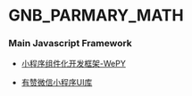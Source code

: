 # GNB_PARMARY_MATH
### Main Javascript Framework

-	[小程序组件化开发框架-WePY](https://tencent.github.io/wepy/document.html#/)

-	[有赞微信小程序UI库](https://github.com/youzan/zanui-weapp)